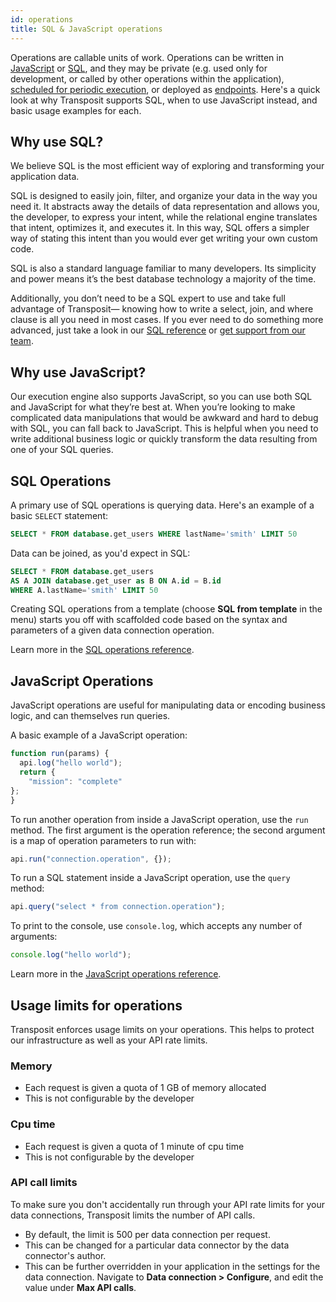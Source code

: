 ```yaml
---
id: operations
title: SQL & JavaScript operations
---
```


Operations are callable units of work. Operations can be written in [JavaScript](../references/js-operations.md) or [SQL](../references/sql-operations.md), and they may be private (e.g. used only for development, or called by other operations within the application), [scheduled for periodic execution](scheduled-tasks.md), or deployed as [endpoints](endpoints.md). Here's a quick look at why Transposit supports SQL, when to use JavaScript instead, and basic usage examples for each.

## Why use SQL?

We believe SQL is the most efficient way of exploring and transforming your application data.

SQL is designed to easily join, filter, and organize your data in the way you need it. It abstracts away the details of data representation and allows you, the developer, to express your intent, while the relational engine translates that intent, optimizes it, and executes it. In this way, SQL offers a simpler way of stating this intent than you would ever get writing your own custom code.

SQL is also a standard language familiar to many developers. Its simplicity and power means it’s the best database technology a majority of the time.

Additionally, you don’t need to be a SQL expert to use and take full advantage of Transposit&mdash; knowing how to write a select, join, and where clause is all you need in most cases. If you ever need to do something more advanced, just take a look in our [SQL reference](../references/sql-operations.md) or [get support from our team](mailto:support@transposit.com).

## Why use JavaScript?

Our execution engine also supports JavaScript, so you can use both SQL and JavaScript for what they’re best at. When you’re looking to make complicated data manipulations that would be awkward and hard to debug with SQL, you can fall back to JavaScript. This is helpful when you need to write additional business logic or quickly transform the data resulting from one of your SQL queries.

## SQL Operations

A primary use of SQL operations is querying data. Here's an example of a basic `SELECT` statement:

```sql
SELECT * FROM database.get_users WHERE lastName='smith' LIMIT 50
```

Data can be joined, as you'd expect in SQL:

```sql
SELECT * FROM database.get_users
AS A JOIN database.get_user as B ON A.id = B.id
WHERE A.lastName='smith' LIMIT 50
```

Creating SQL operations from a template (choose **SQL from template** in the menu) starts you off with scaffolded code based on the syntax and parameters of a given data connection operation.

Learn more in the [SQL operations reference](../references/sql-operations.md).

## JavaScript Operations

JavaScript operations are useful for manipulating data or encoding business logic, and can themselves run queries.

A basic example of a JavaScript operation:

```javascript
function run(params) {
  api.log("hello world");
  return {
    "mission": "complete"
};
}
```

To run another operation from inside a JavaScript operation, use the `run` method. The first argument is the operation reference; the second argument is a map of operation parameters to run with:

```javascript
api.run("connection.operation", {});
```

To run a SQL statement inside a JavaScript operation, use the `query` method:

```javascript
api.query("select * from connection.operation");
```

To print to the console, use `console.log`, which accepts any number of arguments:

```javascript
console.log("hello world");
```

Learn more in the [JavaScript operations reference](../references/js-operations.md).

## Usage limits for operations

Transposit enforces usage limits on your operations. This helps to protect our infrastructure as well as your API rate limits.

### Memory

* Each request is given a quota of 1 GB of memory allocated
* This is not configurable by the developer

### Cpu time

* Each request is given a quota of 1 minute of cpu time
* This is not configurable by the developer

### API call limits

To make sure you don't accidentally run through your API rate limits for your data connections, Transposit limits the number of API calls.
* By default, the limit is 500 per data connection per request.
* This can be changed for a particular data connector by the data connector's author.
* This can be further overridden in your application in the settings for the data connection. Navigate to **Data connection > Configure**, and edit the value under **Max API calls**.
